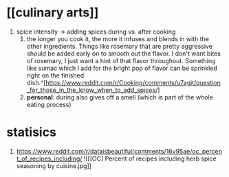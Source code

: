 # [[culinary arts]]
1. spice intensity → adding spices during vs. after cooking
	1. the longer you cook it, the more it infuses and blends in with the other ingredients. Things like rosemary that are pretty aggressive should be added early on to smooth out the flavor. I don't want bites of rosemary, I just want a hint of that flavor throughout. Something like sumac which I add for the bright pop of flavor can be sprinkled right on the finished dish.^[https://www.reddit.com/r/Cooking/comments/u7agjt/question_for_those_in_the_know_when_to_add_spices/]
	2. **personal**: during also gives off a smell (which is part of the whole eating process)

# statisics
1. https://www.reddit.com/r/dataisbeautiful/comments/16v95ae/oc_percent_of_recipes_including/ ![[[OC] Percent of recipes including herb spice seasoning by cuisine.jpg]]